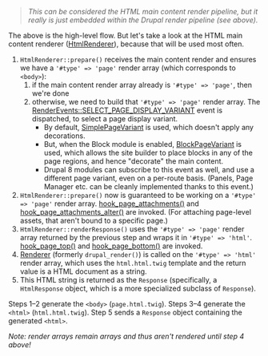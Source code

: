 > _This can be considered the HTML main content render pipeline, but it really is just embedded within the Drupal render pipeline (see above)._

The above is the high-level flow. But let's take a look at the HTML main content renderer ([HtmlRenderer](https://api.drupal.org/api/drupal/core%21lib%21Drupal%21Core%21Render%21MainContent%21HtmlRenderer.php/class/HtmlRenderer/8)), because that will be used most often.

1. `HtmlRenderer::prepare()` receives the main content render and ensures we have a `'#type' => 'page'` render array (which corresponds to `<body>`):  
   1. if the main content render array already is `'#type' => 'page'`, then we're done  
   2. otherwise, we need to build that `'#type' => 'page'` render array. The [RenderEvents::SELECT\_PAGE\_DISPLAY\_VARIANT](https://api.drupal.org/api/drupal/core%21lib%21Drupal%21Core%21Render%21RenderEvents.php/constant/RenderEvents%3A%3ASELECT%5FPAGE%5FDISPLAY%5FVARIANT/8) event is dispatched, to select a page display variant.  
         * By default, [SimplePageVariant](https://api.drupal.org/api/drupal/core%21lib%21Drupal%21Core%21Render%21Plugin%21DisplayVariant%21SimplePageVariant.php/class/SimplePageVariant/8) is used, which doesn't apply any decorations.  
         * But, when the Block module is enabled, [BlockPageVariant](https://api.drupal.org/api/drupal/core%21modules%21block%21src%21Plugin%21DisplayVariant%21BlockPageVariant.php/class/BlockPageVariant/8) is used, which allows the site builder to place blocks in any of the page regions, and hence "decorate" the main content.  
         * Drupal 8 modules can subscribe to this event as well, and use a different page variant, even on a per-route basis. (Panels, Page Manager etc. can be cleanly implemented thanks to this event.)
2. `HtmlRenderer::prepare()` now is guaranteed to be working on a `'#type' => 'page'` render array. [hook\_page\_attachments()](https://api.drupal.org/api/drupal/core%21lib%21Drupal%21Core%21Render%21theme.api.php/function/hook%5Fpage%5Fattachments/8) and [hook\_page\_attachments\_alter()](https://api.drupal.org/api/drupal/core%21lib%21Drupal%21Core%21Render%21theme.api.php/function/hook%5Fpage%5Fattachments%5Falter/8) are invoked. (For attaching page-level assets, that aren't bound to a specific page.)
3. `HtmlRenderer::renderResponse()` uses the `'#type' => 'page'` render array returned by the previous step and wraps it in `'#type' => 'html'`. [hook\_page\_top()](https://api.drupal.org/api/drupal/core%21lib%21Drupal%21Core%21Render%21theme.api.php/function/hook%5Fpage%5Ftop/8) and [hook\_page\_bottom()](https://api.drupal.org/api/drupal/core%21lib%21Drupal%21Core%21Render%21theme.api.php/function/hook%5Fpage%5Fbottom/8) are invoked.
4. [Renderer](https://api.drupal.org/api/drupal/core%21lib%21Drupal%21Core%21Render%21Renderer.php/class/Renderer/8) (formerly `drupal_render()`) is called on the `'#type' => 'html'` render array, which uses the `html.html.twig` template and the return value is a HTML document as a string.
5. This HTML string is returned as the `Response` (specifically, a `HtmlResponse` object, which is a more specialized subclass of `Response`).

Steps 1–2 generate the `<body>` (`page.html.twig`). Steps 3–4 generate the `<html>` (`html.html.twig`). Step 5 sends a `Response` object containing the generated `<html>`.

_Note: render arrays remain arrays and thus aren't rendered until step 4 above!_
